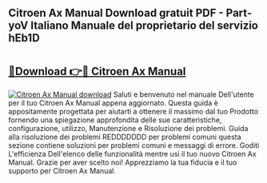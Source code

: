 ## Citroen Ax Manual Download gratuit PDF - Part-yoV Italiano Manuale del proprietario del servizio hEb1D

# <h2><a href="http://dfepir1.blite.top/?on=Citroen+Ax+Manual">🔗Download 👉🔴 Citroen Ax Manual</a></h2>

[![Citroen Ax Manual download](https://i.imgur.com/lujVjoI.png)](http://dfepir1.blite.top/?on=Citroen+Ax+Manual)
Saluti e benvenuto nel manuale Dell'utente per il tuo Citroen Ax Manual appena aggiornato. Questa guida è appositamente progettata per aiutarti a ottenere il massimo dal tuo Prodotto fornendo una spiegazione approfondita delle sue caratteristiche, configurazione, utilizzo, Manutenzione e Risoluzione dei problemi. Guida alla risoluzione dei problemi REDDDDDDD per problemi comuni questa sezione contiene soluzioni per problemi comuni e messaggi di errore. Goditi L'efficienza Dell'elenco delle funzionalità mentre usi il tuo nuovo Citroen Ax Manual. Grazie per aver scelto noi! Apprezziamo la tua fiducia e il tuo supporto per Citroen Ax Manual.
